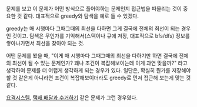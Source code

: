 문제를 보고 이 문제가 어떤 방식으로 풀어야하는 문제인지 접근법을 떠올리는 것이 중요한 것 같다.
대표적으로 greedy와 탐색을 예로 들 수 있겠다.

greedy는 매 시행마다 그때그때의 최선을 다하면 그게 결국에 전체의 최선이 되는 경우인 것이고.
탐색은 무언가를 기억해서(스택이나 큐에 저장, 대표적으로 bfs/dfs) 정보를 쌓아나가면서 최선을 찾아야 되는 것.

어떤 문제를 봤을 때, 
"이게 매 시행마다 그때그때의 최선을 다하기만 하면 결국에 전체의 최선이 될 수 있는
문제인가? 꽤나 조건이 복잡해보이는데 이게 과연 맞을까?"
라고 생각하여 문제를 더 어렵게 생각하게 되는 경우가 있다.
일단은, 확실히 뭔가를 저장해야할 것 같은게 아니라면 
조건이 복잡해보이더라도 greedy로 먼저 접근해 보는게 맞는 것 같다.

[요격시스템](https://github.com/codeing999/algorithm_practice/blob/main/programmers/level_2/%EC%9A%94%EA%B2%A9_%EC%8B%9C%EC%8A%A4%ED%85%9C/%EC%9A%94%EA%B2%A9_%EC%8B%9C%EC%8A%A4%ED%85%9C.md), [택배 배달과 수거하기](https://github.com/codeing999/algorithm_practice/blob/main/programmers/level_2/%ED%83%9D%EB%B0%B0_%EB%B0%B0%EB%8B%AC%EA%B3%BC_%EC%88%98%EA%B1%B0%ED%95%98%EA%B8%B0/%ED%83%9D%EB%B0%B0_%EB%B0%B0%EB%8B%AC%EA%B3%BC_%EC%88%98%EA%B1%B0%ED%95%98%EA%B8%B0.md) 같은 문제가 그런 경우였다.